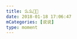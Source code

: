 ```yaml
---
title: 么么🌝🌝
date: 2018-01-18 17:06:47
mCategories: [说说]
type: moment
---
```


<div id="pics-20180118170647"></div>

<script>
var data = [
    {"link": "2018-01-18_000000.jpeg", "type": "shuoshuo"},
    {"link": "2018-01-18_000001.jpeg", "type": "shuoshuo"},
    {"link": "2018-01-18_000002.jpeg", "type": "shuoshuo"},
    {"link": "2018-01-18_000003.jpeg", "type": "shuoshuo"},
    {"link": "2018-01-18_000004.jpeg", "type": "shuoshuo"},
    {"link": "2018-01-18_000005.jpeg", "type": "shuoshuo"}
];
picsRender(data, "pics-20180118170647");
</script>
